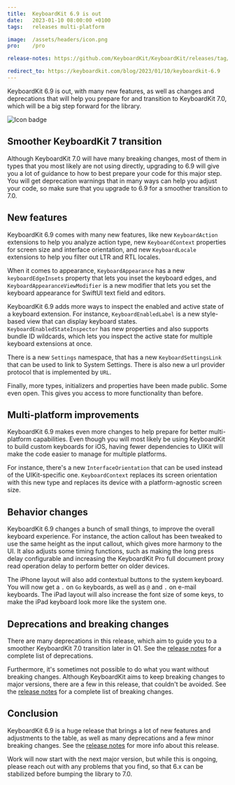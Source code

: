 ```yaml
---
title:  KeyboardKit 6.9 is out
date:   2023-01-10 08:00:00 +0100
tags:   releases multi-platform

image:  /assets/headers/icon.png
pro:    /pro

release-notes: https://github.com/KeyboardKit/KeyboardKit/releases/tag/6.9.0

redirect_to: https://keyboardkit.com/blog/2023/01/10/keyboardkit-6.9
---
```


KeyboardKit 6.9 is out, with many new features, as well as changes and deprecations that will help you prepare for and transition to KeyboardKit 7.0, which will be a big step forward for the library.

![Icon badge]({{page.image}})


## Smoother KeyboardKit 7 transition

Although KeyboardKit 7.0 will have many breaking changes, most of them in types that you most likely are not using directly, upgrading to 6.9 will give you a lot of guidance to how to best prepare your code for this major step. You will get deprecation warnings that in many ways can help you adjust your code, so make sure that you upgrade to 6.9 for a smoother transition to 7.0.


## New features

KeyboardKit 6.9 comes with many new features, like new `KeyboardAction` extensions to help you analyze action type, new `KeyboardContext` properties for screen size and interface orientation, and new `KeyboardLocale` extensions to help you filter out LTR and RTL locales. 

When it comes to appearance, `KeyboardAppearance` has a new `keyboardEdgeInsets` property that lets you inset the keyboard edges, and `KeyboardAppearanceViewModifier` is a new modifier that lets you set the keyboard appearance for SwiftUI text field and editors.

KeyboardKit 6.9 adds more ways to inspect the enabled and active state of a keyboard extension. For instance, `KeyboardEnabledLabel` is a new style-based view that can display keyboard states. `KeyboardEnabledStateInspector` has new properties and also supports bundle ID wildcards, which lets you inspect the active state for multiple keyboard extensions at once.

There is a new `Settings` namespace, that has a new `KeyboardSettingsLink` that can be used to link to System Settings. There is also new a url provider protocol that is implemented by `URL`.

Finally, more types, initializers and properties have been made public. Some even open. This gives you access to more functionality than before.


## Multi-platform improvements

KeyboardKit 6.9 makes even more changes to help prepare for better multi-platform capabilities. Even though you will most likely be using KeyboardKit to build custom keyboards for iOS, having fewer dependencies to UIKit will make the code easier to manage for multiple platforms. 

For instance, there's a new `InterfaceOrientation` that can be used instead of the UIKit-specific one. `KeyboardContext` replaces its screen orientation with this new type and replaces its device with a platform-agnostic screen size. 


## Behavior changes

KeyboardKit 6.9 changes a bunch of small things, to improve the overall keyboard experience. For instance, the action callout has been tweaked to use the same height as the input callout, which gives more harmony to the UI. It also adjusts some timing functions, such as making the long press delay configurable and increasing the KeyboardKit Pro full document proxy read operation delay to perform better on older devices.

The iPhone layout will also add contextual buttons to the system keyboard. You will now get a `.` on `Go` keyboards, as well as `@` and `.` on e-mail keyboards. The iPad layout will also increase the font size of some keys, to make the iPad keyboard look more like the system one.


## Deprecations and breaking changes

There are many deprecations in this release, which aim to guide you to a smoother KeyboardKit 7.0 transition later in Q1. See the [release notes]({{page.release-notes}}) for a complete list of deprecations.

Furthermore, it's sometimes not possible to do what you want without breaking changes. Although KeyboardKit aims to keep breaking changes to major versions, there are a few in this release, that couldn't be avoided. See the [release notes]({{page.release-notes}}) for a complete list of breaking changes.


## Conclusion

KeyboardKit 6.9 is a huge release that brings a lot of new features and adjustments to the table, as well as many deprecations and a few minor breaking changes. See the [release notes]({{page.release-notes}}) for more info about this release.

Work will now start with the next major version, but while this is ongoing, please reach out with any problems that you find, so that 6.x can be stabilized before bumping the library to 7.0.